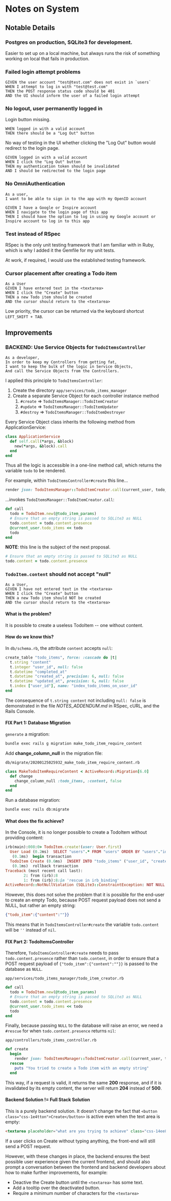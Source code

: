 # Notes on System

## Notable Details

### Postgres on production, SQLite3 for development.

Easier to set up on a local machine, but always runs the risk of something working on local that fails in production.

### Failed login attempt problems

```
GIVEN the user account "test@test.com" does not exist in `users`
WHEN I attempt to log in with "test@test.com"
THEN the POST response status code should be 401
AND the UI should inform the user of a failed login attempt
```

### No logout, user permanently logged in

Login button missing.

```
WHEN logged in with a valid account
THEN there should be a "Log Out" button
```

No way of testing in the UI whether clicking the "Log Out" button would redirect to the login page.
```
GIVEN logged in with a valid account
WHEN I click the "Log Out" button
THEN my authentication token should be invalidated
AND I should be redirected to the login page
```

### No OmniAuthentication

```
As a user, 
I want to be able to sign in to the app with my OpenID account

GIVEN I have a Google or Inspire account
WHEN I navigate to the login page of this app
THEN I should have the option to log in using my Google account or Inspire account to log in to this app
```

### Test instead of RSpec

RSpec is the only unit testing framework that I am familiar with in Ruby, which is why I added it the Gemfile for my unit tests.

At work, if required, I would use the established testing framework.

### Cursor placement after creating a Todo item

```
As a User
GIVEN I have entered text in the <textarea>
WHEN I click the "Create" button
THEN a new Todo item should be created
AND the cursor should return to the <textarea>
```

Low priority, the cursor can be returned via the keyboard shortcut `LEFT_SHIFT + TAB`.

## Improvements

### BACKEND: Use Service Objects for `TodoItemsController`

```
As a developer,
In order to keep my Controllers from getting fat,
I want to keep the bulk of the logic in Service Objects,
And call the Service Objects from the Controllers.
```

I applied this principle to `TodoItemsController`:

1. Create the directory `app/services/todo_items_manager`
2. Create a separate Service Object for each controller instance method
   1. `#create` => `TodoItemsManager::TodoItemCreator`
   1. `#update` => `TodoItemsManager::TodoItemUpdater`
   1. `#destroy` => `TodoItemsManager::TodoItemDestroyer`

Every Service Object class inherits the following method from ApplicationService:

```ruby
class ApplicationService
  def self.call(*args, &block)
    new(*args, &block).call
  end
end
```

Thus all the logic is accessible in a one-line method call, which returns the variable `todo` to be rendered.

For example, within `TodoItemsController#create` this line...

```ruby
render json: TodoItemsManager::TodoItemCreator.call(current_user, todo_item_params)
```

...invokes `TodoItemsManager::TodoItemCreator.call`:

```ruby
def call
  todo = TodoItem.new(@todo_item_params)
  # Ensure that an empty string is passed to SQLite3 as NULL
  todo.content = todo.content.presence
  @current_user.todo_items << todo
  todo
end
```

**NOTE**: this line is the subject of the next proposal.

```ruby
# Ensure that an empty string is passed to SQLite3 as NULL
todo.content = todo.content.presence
```

### `TodoItem.content` should not accept "null"

```
As a User,
GIVEN I have not entered text in the <textarea>
WHEN I click the "Create" button
THEN a new Todo item should NOT be created
AND the cursor should return to the <textarea>
```
#### What is the problem?

It is possible to create a useless TodoItem -- one without content.

#### How do we know this?

In `db/schema.rb`, the attribute `content` accepts `null`:

```ruby
create_table "todo_items", force: :cascade do |t|
  t.string "content"
  t.integer "user_id", null: false
  t.datetime "completed_at"
  t.datetime "created_at", precision: 6, null: false
  t.datetime "updated_at", precision: 6, null: false
  t.index ["user_id"], name: "index_todo_items_on_user_id"
end
```

The consequence of `t.string content` not including `null: false` is demonstrated in the file *NOTES_ADDENDUM.md* in RSpec, cURL, and the Rails Console.

#### FIX Part 1: Database Migration

`generate` a migration:

```bash
bundle exec rails g migration make_todo_item_require_content
```

Add **change_column_null** in the migration file:

`db/migrate/20200125025932_make_todo_item_require_content.rb`

```ruby
class MakeTodoItemRequireContent < ActiveRecord::Migration[6.0]
  def change
    change_column_null :todo_items, :content, false
  end
end
```

Run a database migration:

```bash
bundle exec rails db:migrate
```

#### What does the fix achieve?

In the Console, it is no longer possible to create a TodoItem without providing content:


```ruby
irb(main):008:0> TodoItem.create!(user: User.first)
  User Load (0.2ms)  SELECT "users".* FROM "users" ORDER BY "users"."id" ASC LIMIT ?  [["LIMIT", 1]]
   (0.1ms)  begin transaction
  TodoItem Create (0.6ms)  INSERT INTO "todo_items" ("user_id", "created_at", "updated_at") VALUES (?, ?, ?)  [["user_id", 1], ["created_at", "2020-01-25 03:01:45.602203"], ["updated_at", "2020-01-25 03:01:45.602203"]]
   (0.1ms)  rollback transaction
Traceback (most recent call last):
        2: from (irb):8
        1: from (irb):8:in 'rescue in irb_binding'
ActiveRecord::NotNullViolation (SQLite3::ConstraintException: NOT NULL constraint failed: todo_items.content)
```

However, this does not solve the problem that it is possible for the end-user to create an empty Todo, because POST request payload does not send a NULL, but rather an empty string:

```json
{"todo_item":{"content":""}}
```

This means that in `TodoItemsController#create` the variable `todo.content` will be `''` instead of `nil`.

#### FIX Part 2: TodoItemsController

Therefore, `TodoItemsController#create` needs to pass `todo.content.presence` rather than `todo.content`, in order to ensure that a POST request payload of `{"todo_item":{"content":""}}` is passed to the database as `NULL`.

`app/services/todo_items_manager/todo_item_creator.rb`

```ruby
def call
  todo = TodoItem.new(@todo_item_params)
  # Ensure that an empty string is passed to SQLite3 as NULL
  todo.content = todo.content.presence
  @current_user.todo_items << todo
  todo
end
```
Finally, because passing `NULL` to the database will raise an error, we need a `#rescue` for when `todo.content.presence` returns `nil`:

`app/controllers/todo_items_controller.rb`

```ruby
def create
  begin
    render json: TodoItemsManager::TodoItemCreator.call(current_user, todo_item_params)
  rescue
    puts "You tried to create a Todo item with an empty string"
  end
```

This way, if a request is valid, it returns the same **200** response, and if it is invalidated by its empty content, the server will return **204** instead of **500**.

#### Backend Solution != Full Stack Solution

 This is a purely backend solution.  It doesn't change the fact that `<button class="css-1e4tton">Create</button>` is active even when the text area is empty: 

```html
<textarea placeholder="what are you trying to achieve" class="css-14ee8ud"></textarea>
```

If a user clicks on Create without typing anything, the front-end will still send a POST request.

However, with these changes in place, the backend ensures the best possible user experience given the current frontend, and should also prompt a conversation between the frontend and backend developers about how to make further improvements, for example:

- Deactive the Create button until the `<textarea>` has some text.
- Add a tooltip over the deactivated button.
- Require a minimum number of characters for the `<textarea>`


